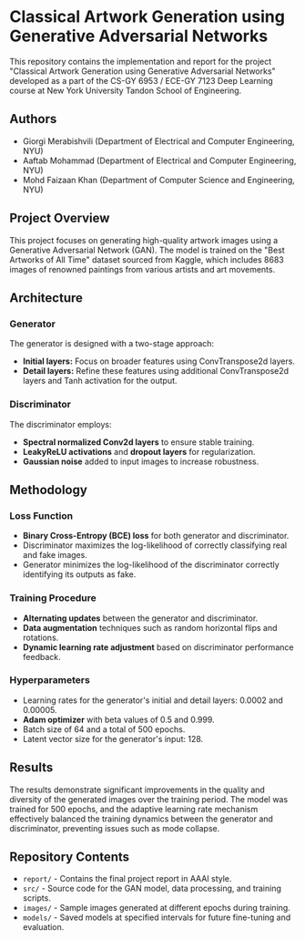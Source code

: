 # Classical Artwork Generation using Generative Adversarial Networks

This repository contains the implementation and report for the project "Classical Artwork Generation using Generative Adversarial Networks" developed as a part of the CS-GY 6953 / ECE-GY 7123 Deep Learning course at New York University Tandon School of Engineering.

## Authors

- Giorgi Merabishvili (Department of Electrical and Computer Engineering, NYU)
- Aaftab Mohammad (Department of Electrical and Computer Engineering, NYU)
- Mohd Faizaan Khan (Department of Computer Science and Engineering, NYU)

## Project Overview

This project focuses on generating high-quality artwork images using a Generative Adversarial Network (GAN). The model is trained on the "Best Artworks of All Time" dataset sourced from Kaggle, which includes 8683 images of renowned paintings from various artists and art movements.

## Architecture

### Generator
The generator is designed with a two-stage approach:
- **Initial layers:** Focus on broader features using ConvTranspose2d layers.
- **Detail layers:** Refine these features using additional ConvTranspose2d layers and Tanh activation for the output.

### Discriminator
The discriminator employs:
- **Spectral normalized Conv2d layers** to ensure stable training.
- **LeakyReLU activations** and **dropout layers** for regularization.
- **Gaussian noise** added to input images to increase robustness.

## Methodology

### Loss Function
- **Binary Cross-Entropy (BCE) loss** for both generator and discriminator.
- Discriminator maximizes the log-likelihood of correctly classifying real and fake images.
- Generator minimizes the log-likelihood of the discriminator correctly identifying its outputs as fake.

### Training Procedure
- **Alternating updates** between the generator and discriminator.
- **Data augmentation** techniques such as random horizontal flips and rotations.
- **Dynamic learning rate adjustment** based on discriminator performance feedback.

### Hyperparameters
- Learning rates for the generator's initial and detail layers: 0.0002 and 0.00005.
- **Adam optimizer** with beta values of 0.5 and 0.999.
- Batch size of 64 and a total of 500 epochs.
- Latent vector size for the generator's input: 128.

## Results
The results demonstrate significant improvements in the quality and diversity of the generated images over the training period. The model was trained for 500 epochs, and the adaptive learning rate mechanism effectively balanced the training dynamics between the generator and discriminator, preventing issues such as mode collapse.

## Repository Contents

- `report/` - Contains the final project report in AAAI style.
- `src/` - Source code for the GAN model, data processing, and training scripts.
- `images/` - Sample images generated at different epochs during training.
- `models/` - Saved models at specified intervals for future fine-tuning and evaluation.
 
